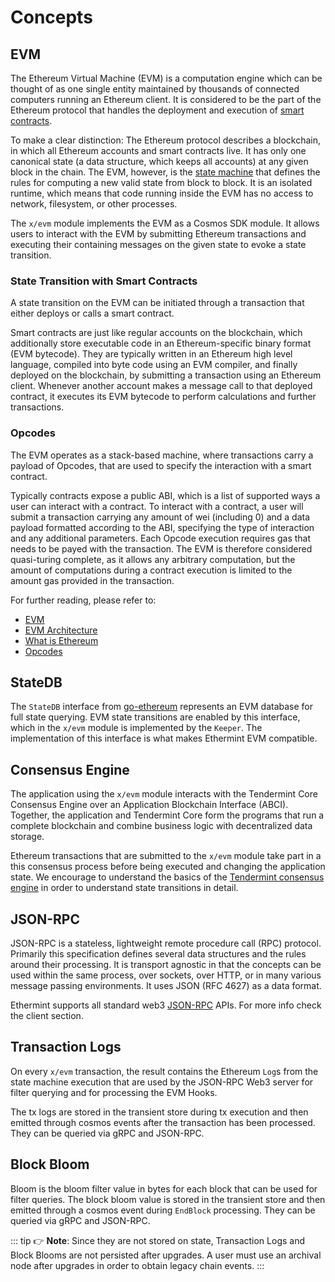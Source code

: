 <!--
order: 1
-->

# Concepts

## EVM

The Ethereum Virtual Machine (EVM) is a computation engine which can be thought of as one single entity maintained by thousands of connected computers running an Ethereum client. It is considered to be the part of the Ethereum protocol that handles the deployment and execution of [smart contracts](https://ethereum.org/en/developers/docs/smart-contracts/).

To make a clear distinction: The Ethereum protocol describes a blockchain, in which all Ethereum accounts and smart contracts live. It has only one canonical state (a data structure, which keeps all accounts) at any given block in the chain. The EVM, however, is the [state machine](https://en.wikipedia.org/wiki/Finite-state_machine) that defines the rules for computing a new valid state from block to block. It is an isolated runtime, which means that code running inside the EVM has no access to network, filesystem, or other processes.

The `x/evm` module implements the EVM as a Cosmos SDK module. It allows users to interact with the EVM by submitting Ethereum transactions and executing their containing messages on the given state to evoke a state transition.

### State Transition with Smart Contracts

A state transition on the EVM can be initiated through a transaction that either deploys or calls a smart contract.

Smart contracts are just like regular accounts on the blockchain, which additionally  store executable code in an Ethereum-specific binary format (EVM bytecode). They are typically written in an Ethereum high level language, compiled into byte code using an EVM compiler, and finally deployed on the blockchain, by submitting a transaction using an Ethereum client. Whenever another account makes a message call to that deployed contract, it executes its EVM bytecode to  perform calculations and further transactions.

### Opcodes

The EVM operates as a stack-based machine, where transactions carry a payload of Opcodes, that are used to specify the interaction with a smart contract.

Typically contracts expose a public ABI, which is a list of supported ways a user can interact with a contract. To interact with a contract, a user will submit a transaction carrying any amount of wei (including 0) and a data payload formatted according to the ABI, specifying the type of interaction and any additional parameters. Each Opcode execution requires gas that needs to be payed with the transaction. The EVM is therefore considered quasi-turing complete, as it allows any arbitrary computation, but the amount of computations during a contract execution is limited to the amount gas provided in the transaction.

For further reading, please refer to:

- [EVM](https://eth.wiki/concepts/evm/evm)
- [EVM Architecture](https://cypherpunks-core.github.io/ethereumbook/13evm.html#evm_architecture)
- [What is Ethereum](https://ethdocs.org/en/latest/introduction/what-is-ethereum.html#what-is-ethereum)
- [Opcodes](https://www.ethervm.io/)

## StateDB

The `StateDB` interface from [go-ethereum](https://github.com/ethereum/go-ethereum/blob/master/core/vm/interface.go) represents an EVM database for full state querying. EVM state transitions are enabled by this interface, which in the `x/evm` module is implemented by the `Keeper`. The implementation of this interface is what makes Ethermint EVM compatible.

## Consensus Engine

The application using the `x/evm` module interacts with the Tendermint Core Consensus Engine over an Application Blockchain Interface (ABCI). Together, the application and Tendermint Core form the programs that run a complete blockchain and combine business logic with decentralized data storage.

Ethereum transactions that are submitted to the `x/evm` module take part in a this consensus process before being executed and changing the application state. We encourage to understand the basics of the [Tendermint consensus engine](https://docs.tendermint.com/master/introduction/what-is-tendermint.html#intro-to-abci) in order to understand state transitions in detail.

## JSON-RPC

JSON-RPC is a stateless, lightweight remote procedure call (RPC) protocol. Primarily this specification defines several data structures and the rules around their processing. It is transport agnostic in that the concepts can be used within the same process, over sockets, over HTTP, or in many various message passing environments. It uses JSON (RFC 4627) as a data format.

Ethermint supports all standard web3 [JSON-RPC](https://torque.dev/api/json-rpc/server.html) APIs. For more info check the client section.

## Transaction Logs

On every `x/evm` transaction, the result contains the Ethereum `Log`s from the state machine execution that are used by the JSON-RPC Web3 server for filter querying and for processing the EVM Hooks.

The tx logs are stored in the transient store during tx execution and then emitted through cosmos events after the transaction has been processed. They can be queried via gRPC and JSON-RPC.

## Block Bloom

Bloom is the bloom filter value in bytes for each block that can be used for filter queries. The block bloom value is stored in the transient store and then emitted through a cosmos event during `EndBlock` processing. They can be queried via gRPC and JSON-RPC.

::: tip
👉 **Note**: Since they are not stored on state, Transaction Logs and Block Blooms are not persisted after upgrades. A user must use an archival node after upgrades in order to obtain legacy chain events.
:::